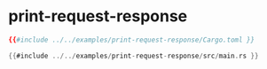 # print-request-response

```toml
{{#include ../../examples/print-request-response/Cargo.toml }}
```

```rust
{{#include ../../examples/print-request-response/src/main.rs }}
```


